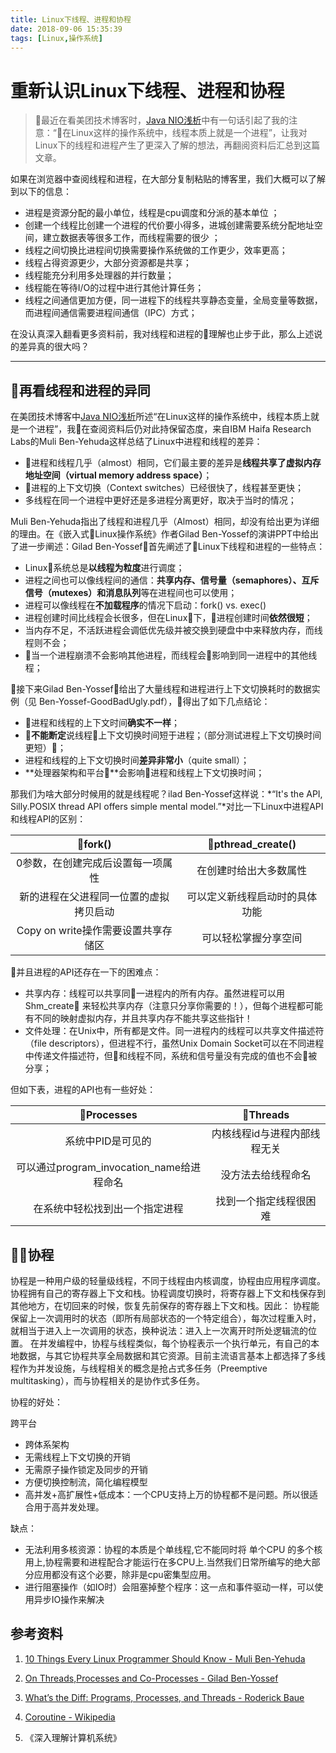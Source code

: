 ```yaml
---
title: Linux下线程、进程和协程
date: 2018-09-06 15:35:39
tags: [Linux,操作系统]
---
```


# 重新认识Linux下线程、进程和协程

> 最近在看美团技术博客时，[Java NIO浅析]("https://tech.meituan.com/nio.html")中有一句话引起了我的注意：“在Linux这样的操作系统中，线程本质上就是一个进程”，让我对Linux下的线程和进程产生了更深入了解的想法，再翻阅资料后汇总到这篇文章。

如果在浏览器中查阅线程和进程，在大部分复制粘贴的博客里，我们大概可以了解到以下的信息：
- 进程是资源分配的最小单位，线程是cpu调度和分派的基本单位 ；
- 创建一个线程比创建一个进程的代价要小得多，进城创建需要系统分配地址空间，建立数据表等很多工作，而线程需要的很少 ；
- 线程之间切换比进程间切换需要操作系统做的工作更少，效率更高； 
- 线程占得资源更少，大部分资源都是共享；
- 线程能充分利用多处理器的并行数量；
- 线程能在等待I/O的过程中进行其他计算任务；
- 线程之间通信更加方便，同一进程下的线程共享静态变量，全局变量等数据，而进程间通信需要进程间通信（IPC）方式；

在没认真深入翻看更多资料前，我对线程和进程的理解也止步于此，那么上述说的差异真的很大吗？

------

## 再看线程和进程的异同

在美团技术博客中[Java NIO浅析]("https://tech.meituan.com/nio.html")所述“在Linux这样的操作系统中，线程本质上就是一个进程”，我在查阅资料后仍对此持保留态度，来自IBM Haifa Research Labs的Muli Ben-Yehuda这样总结了Linux中进程和线程的差异：

- 进程和线程几乎（almost）相同，它们最主要的差异是**线程共享了虚拟内存地址空间（virtual memory address space）**；
- 进程的上下文切换（Context switches）已经很快了，线程甚至更快；
- 多线程在同一个进程中更好还是多进程分离更好，取决于当时的情况；

Muli Ben-Yehuda指出了线程和进程几乎（Almost）相同，却没有给出更为详细的理由。在《嵌入式Linux操作系统》作者Gilad Ben-Yossef的演讲PPT中给出了进一步阐述：Gilad Ben-Yossef首先阐述了Linux下线程和进程的一些特点：

- Linux系统总是**以线程为粒度**进行调度；
- 进程之间也可以像线程间的通信：**共享内存、信号量（semaphores）、互斥信号（mutexes）和消息队列**等在进程间也可以使用；
- 进程可以像线程在**不加载程序**的情况下启动：fork() vs. exec()
- 进程创建时间比线程会长很多，但在Linux下，进程创建时间**依然很短**；
- 当内存不足，不活跃进程会调低优先级并被交换到硬盘中中来释放内存，而线程则不会；
- 当一个进程崩溃不会影响其他进程，而线程会影响到同一进程中的其他线程；

接下来Gilad Ben-Yossef给出了大量线程和进程进行上下文切换耗时的数据实例（见 Ben-Yossef-GoodBadUgly.pdf），得出了如下几点结论：

- 进程和线程的上下文时间**确实不一样**；
- **不能断定**说线程上下文切换时间短于进程；（部分测试进程上下文切换时间更短）；
- 进程和线程的上下文切换时间**差异非常小**（quite small）；
- **处理器架构和平台**会影响进程和线程上下文切换时间；

那我们为啥大部分时候用的就是线程呢？ilad Ben-Yossef这样说：*“It's the API, Silly.POSIX thread API offers simple mental model.”*对比一下Linux中进程API和线程API的区别：

| fork() | pthread_create() |
| :------: | :------: |
| 0参数，在创建完成后设置每一项属性 | 在创建时给出大多数属性 |
| 新的进程在父进程同一位置的虚拟拷贝启动 | 可以定义新线程启动时的具体功能 | 
|  Copy on write操作需要设置共享存储区 | 可以轻松掌握分享空间 |

并且进程的API还存在一下的困难点：

- 共享内存：线程可以共享同一进程内的所有内存。虽然进程可以用 Shm_create 来轻松共享内存（注意只分享你需要的！），但每个进程都可能有不同的映射虚拟内存，并且共享内存不能共享这些指针！
- 文件处理：在Unix中，所有都是文件。同一进程内的线程可以共享文件描述符（file descriptors），但进程不行，虽然Unix Domain Socket可以在不同进程中传递文件描述符，但和线程不同，系统和信号量没有完成的值也不会被分享；

但如下表，进程的API也有一些好处：

| Processes | Threads |
| :------: | :------: |
| 系统中PID是可见的 | 内核线程id与进程内部线程无关 | 
| 可以通过program_invocation_name给进程命名 | 没方法去给线程命名 |
| 在系统中轻松找到出一个指定进程 | 找到一个指定线程很困难 |

## 协程

协程是一种用户级的轻量级线程，不同于线程由内核调度，协程由应用程序调度。协程拥有自己的寄存器上下文和栈。协程调度切换时，将寄存器上下文和栈保存到其他地方，在切回来的时候，恢复先前保存的寄存器上下文和栈。因此：
协程能保留上一次调用时的状态（即所有局部状态的一个特定组合），每次过程重入时，就相当于进入上一次调用的状态，换种说法：进入上一次离开时所处逻辑流的位置。
在并发编程中，协程与线程类似，每个协程表示一个执行单元，有自己的本地数据，与其它协程共享全局数据和其它资源。目前主流语言基本上都选择了多线程作为并发设施，与线程相关的概念是抢占式多任务（Preemptive multitasking），而与协程相关的是协作式多任务。

协程的好处：

跨平台
- 跨体系架构
- 无需线程上下文切换的开销
- 无需原子操作锁定及同步的开销
- 方便切换控制流，简化编程模型
- 高并发+高扩展性+低成本：一个CPU支持上万的协程都不是问题。所以很适合用于高并发处理。

缺点：
- 无法利用多核资源：协程的本质是个单线程,它不能同时将 单个CPU 的多个核用上,协程需要和进程配合才能运行在多CPU上.当然我们日常所编写的绝大部分应用都没有这个必要，除非是cpu密集型应用。
- 进行阻塞操作（如IO时）会阻塞掉整个程序：这一点和事件驱动一样，可以使用异步IO操作来解决

## 参考资料

1. [10 Things Every Linux Programmer Should Know - Muli Ben-Yehuda]("www.mulix.org/lectures/kernel_workshop_mar_2004/things.pdf")
2. [On Threads,Processes and Co-Processes - Gilad Ben-Yossef]("https://elinux.org/images/1/1c/Ben-Yossef-GoodBadUgly.pdf")

3. [What’s the Diff: Programs, Processes, and Threads -  Roderick Baue]("https://www.backblaze.com/blog/whats-the-diff-programs-processes-and-threads/")
4. [Coroutine - Wikipedia]("https://en.wikipedia.org/wiki/Coroutine")
5. 《深入理解计算机系统》